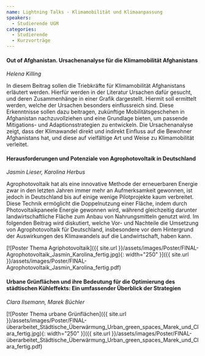 ```yaml
---
name: Lightning Talks - Klimamobilität und Klimaanpassung
speakers:
  - Studierende UGM
categories:
  - Studierende
  - Kurzvorträge
---
```



#### Out of Afghanistan. Ursachenanalyse für die Klimamobilität Afghanistans
*Helena Killing*

In diesem Beitrag sollen die Triebkräfte für Klimamobilität Afghanistans erläutert werden. Hierfür werden in der Literatur Ursachen dafür gesucht, und deren Zusammenhänge in einer Grafik dargestellt. Hiermit soll ermittelt werden, welche der Ursachen besonders einflussreich sind. Diese Erkenntnisse sollen dazu beitragen, zukünftige Mobilitätsgeschehen in Afghanistan nachzuvollziehen und eine Grundlage bieten, um passende Mitigations- und Adaptionsstrategien zu entwickeln. Die Ursachenanalyse zeigt, dass der Klimawandel direkt und indirekt Einfluss auf die Bewohner Afghanistans hat, und diese auf vielfältige Art und Weise zu Klimamobilität verleitet.




#### Herausforderungen und Potenziale von Agrophotovoltaik in Deutschland
*Jasmin Lieser, Karolina Herbus*

Agrophotovoltaik hat als eine innovative Methode der erneuerbaren Energie zwar in den letzten Jahren immer mehr an Aufmerksamkeit gewonnen, ist jedoch in Deutschland bis auf einige wenige Pilotprojekte kaum verbreitet. Diese Technik ermöglicht die Doppelnutzung einer Fläche, indem durch Photovoltaikpaneele Energie gewonnen wird, während gleichzeitig darunter landwirtschaftliche Fläche zum Anbau von Nahrungsmitteln genutzt wird. Im folgenden Beitrag wird diskutiert, welche Vor- und Nachteile die Umsetzung von Agrophotovoltaik für Deutschland, insbesondere vor dem Hintergrund der Auswirkungen des Klimawandels auf die Landwirtschaft, haben kann.

[![Poster Thema Agriphotovoltaik]({{ site.url }}/assets/images/Poster/FINAL-Agrophotovoltaik_Jasmin_Karolina_fertig.jpg){: width="250" }]({{ site.url }}/assets/images/Poster/FINAL-Agrophotovoltaik_Jasmin_Karolina_fertig.pdf)


#### Urbane Grünflächen und ihre Bedeutung für die Optimierung des städtischen Kühleffekts: Ein umfassender Überblick der Strategien
*Clara Ilsemann, Marek Büchler*

[![Poster Thema urbane Grünflächen]({{ site.url }}/assets/images/Poster/FINAL-überarbeitet_Städtische_Überwärmung_Urban_green_spaces_Marek_und_Clara_fertig.jpg){: width="250" }]({{ site.url }}/assets/images/Poster/FINAL-überarbeitet_Städtische_Überwärmung_Urban_green_spaces_Marek_und_Clara_fertig.pdf)